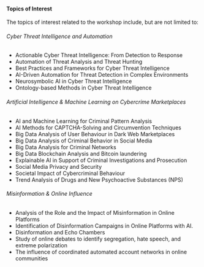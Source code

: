 #### Topics of Interest
The topics of interest related to the workshop include, but are not limited to:

###### Cyber Threat Intelligence and Automation
-   Actionable Cyber Threat Intelligence: From Detection to Response
-   Automation of Threat Analysis and Threat Hunting
-   Best Practices and Frameworks for Cyber Threat Intelligence
-   AI-Driven Automation for Threat Detection in Complex Environments
-   Neurosymbolic AI in Cyber Threat Intelligence
-   Ontology-based Methods in Cyber Threat Intelligence

###### Artificial Intelligence & Machine Learning on Cybercrime Marketplaces
-   AI and Machine Learning for Criminal Pattern Analysis
-   AI Methods for CAPTCHA-Solving and Circumvention Techniques
-   Big Data Analysis of User Behaviour in Dark Web Marketplaces
-   Big Data Analysis of Criminal Behavior in Social Media
-   Big Data Analysis for Criminal Networks
-   Big Data Blockchain Analysis and Bitcoin laundering
-   Explainable AI in Support of Criminal Investigations and Prosecution
-   Social Media Privacy and Security
-   Societal Impact of Cybercriminal Behaviour
-   Trend Analysis of Drugs and New Psychoactive Substances (NPS)

###### Misinformation & Online Influence
-   Analysis of the Role and the Impact of Misinformation in Online Platforms 
-   Identification of Disinformation Campaigns in Online Platforms with AI.
-   Disinformation and Echo Chambers
-   Study of online debates to identify segregation, hate speech, and extreme polarization
-   The influence of coordinated automated account networks in online communities 